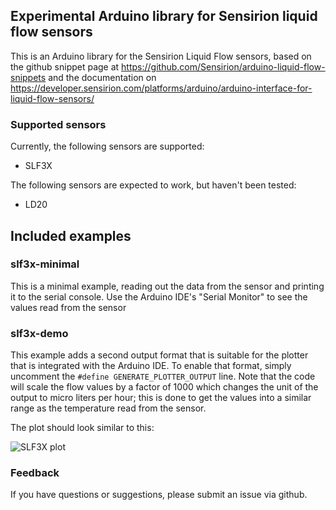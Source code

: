 ## Experimental Arduino library for Sensirion liquid flow sensors

This is an Arduino library for the Sensirion Liquid Flow sensors, based on the
github snippet page at https://github.com/Sensirion/arduino-liquid-flow-snippets
and the documentation on https://developer.sensirion.com/platforms/arduino/arduino-interface-for-liquid-flow-sensors/

### Supported sensors
Currently, the following sensors are supported:
- SLF3X

The following sensors are expected to work, but haven't been tested:
- LD20

## Included examples

### slf3x-minimal

This is a minimal example, reading out the data from the sensor and printing
it to the serial console. Use the Arduino IDE's "Serial Monitor" to see the
values read from the sensor

### slf3x-demo

This example adds a second output format that is suitable for the plotter that
is integrated with the Arduino IDE. To enable that format, simply uncomment the
```#define GENERATE_PLOTTER_OUTPUT``` line. Note that the code will scale the
flow values by a factor of 1000 which changes the unit of the output to
micro liters per hour; this is done to get the values into a similar range as
the temperature read from the sensor.

The plot should look similar to this:

![SLF3X plot](/doc/sensirion-lf-plot.jpg)



### Feedback
If you have questions or suggestions, please submit an issue via github.
